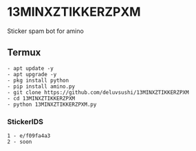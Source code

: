 # 13MINXZTIKKERZPXM
Sticker spam bot for amino

## Termux
```shell
- apt update -y
- apt upgrade -y
- pkg install python
- pip install amino.py
- git clone https://github.com/deluvsushi/13MINXZTIKKERZPXM
- cd 13MINXZTIKKERZPXM
- python 13MINXZTIKKERZPXM.py
```
### StickerIDS
```
1 - e/f09fa4a3
2 - soon
```
